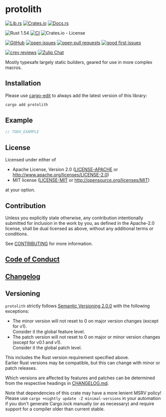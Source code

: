 # protolith

[![Lib.rs](https://img.shields.io/badge/Lib.rs-*-84f)](https://lib.rs/crates/protolith)
[![Crates.io](https://img.shields.io/crates/v/protolith)](https://crates.io/crates/protolith)
[![Docs.rs](https://docs.rs/protolith/badge.svg)](https://docs.rs/protolith)

![Rust 1.54](https://img.shields.io/static/v1?logo=Rust&label=&message=1.54&color=grey)
[![CI](https://github.com/Tamschi/protolith/workflows/CI/badge.svg?branch=develop)](https://github.com/Tamschi/protolith/actions?query=workflow%3ACI+branch%3Adevelop)
![Crates.io - License](https://img.shields.io/crates/l/protolith/0.0.1)

[![GitHub](https://img.shields.io/static/v1?logo=GitHub&label=&message=%20&color=grey)](https://github.com/Tamschi/protolith)
[![open issues](https://img.shields.io/github/issues-raw/Tamschi/protolith)](https://github.com/Tamschi/protolith/issues)
[![open pull requests](https://img.shields.io/github/issues-pr-raw/Tamschi/protolith)](https://github.com/Tamschi/protolith/pulls)
[![good first issues](https://img.shields.io/github/issues-raw/Tamschi/protolith/good%20first%20issue?label=good+first+issues)](https://github.com/Tamschi/protolith/contribute)

[![crev reviews](https://web.crev.dev/rust-reviews/badge/crev_count/protolith.svg)](https://web.crev.dev/rust-reviews/crate/protolith/)
[![Zulip Chat](https://img.shields.io/endpoint?label=chat&url=https%3A%2F%2Fiteration-square-automation.schichler.dev%2F.netlify%2Ffunctions%2Fstream_subscribers_shield%3Fstream%3Dproject%252Fprotolith)](https://iteration-square.schichler.dev/#narrow/stream/project.2Fprotolith)

Mostly typesafe largely static builders, geared for use in more complex macros.

## Installation

Please use [cargo-edit](https://crates.io/crates/cargo-edit) to always add the latest version of this library:

```cmd
cargo add protolith
```

## Example

```rust
// TODO_EXAMPLE
```

## License

Licensed under either of

- Apache License, Version 2.0
   ([LICENSE-APACHE](LICENSE-APACHE) or <http://www.apache.org/licenses/LICENSE-2.0>)
- MIT license
   ([LICENSE-MIT](LICENSE-MIT) or <http://opensource.org/licenses/MIT>)

at your option.

## Contribution

Unless you explicitly state otherwise, any contribution intentionally submitted
for inclusion in the work by you, as defined in the Apache-2.0 license, shall be
dual licensed as above, without any additional terms or conditions.

See [CONTRIBUTING](CONTRIBUTING.md) for more information.

## [Code of Conduct](CODE_OF_CONDUCT.md)

## [Changelog](CHANGELOG.md)

## Versioning

`protolith` strictly follows [Semantic Versioning 2.0.0](https://semver.org/spec/v2.0.0.html) with the following exceptions:

- The minor version will not reset to 0 on major version changes (except for v1).  
Consider it the global feature level.
- The patch version will not reset to 0 on major or minor version changes (except for v0.1 and v1).  
Consider it the global patch level.

This includes the Rust version requirement specified above.  
Earlier Rust versions may be compatible, but this can change with minor or patch releases.

Which versions are affected by features and patches can be determined from the respective headings in [CHANGELOG.md](CHANGELOG.md).

Note that dependencies of this crate may have a more lenient MSRV policy!
Please use `cargo +nightly update -Z minimal-versions` in your automation if you don't generate Cargo.lock manually (or as necessary) and require support for a compiler older than current stable.
